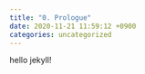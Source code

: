 ```yaml
---
title: "0. Prologue"
date: 2020-11-21 11:59:12 +0900
categories: uncategorized
---
```

hello jekyll!

